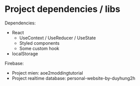 # Project dependencies / libs

Dependencies: 
- React
  - UseContext / UseReducer / UseState
  - Styled components
  - Some custom hook
- localStorage




Firebase:
- Project mien: aoe2moddingtutorial
- Project realtime database: personal-website-by-duyhung2h

